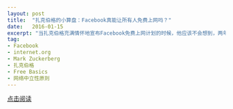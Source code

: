 ```yaml
---
layout: post
title:  "扎克伯格的小算盘：Facebook真能让所有人免费上网吗？"
date:   2016-01-15
excerpt: "当扎克伯格充满情怀地宣布Facebook免费上网计划的时候，他应该不会想到，两年后迎接他的不是欢呼和喝彩，而是铺天盖地的抗议与谴责"
tag:
- Facebook
- internet.org
- Mark Zuckerberg
- 扎克伯格
- Free Basics
- 网络中立性原则
---
```


<a href="https://zhuanlan.zhihu.com/p/20483361" target="_blank">点击阅读</a>